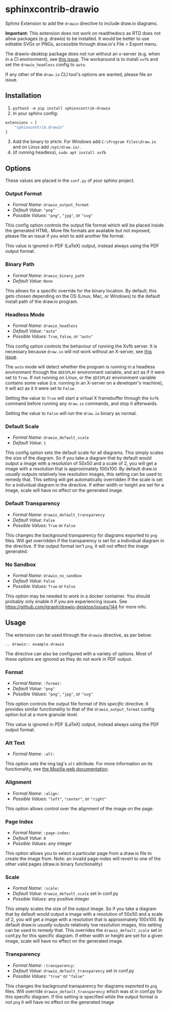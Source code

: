 # sphinxcontrib-drawio
Sphinx Extension to add the ``drawio`` directive to include draw.io diagrams.

**Important:** This extension does not work on readthedocs as RTD does not allow packages (e.g. drawio) to be installed.
It would be better to use editable SVGs or PNGs, accessible through draw.io's File > Export menu.

The drawio-desktop package does not run without an x-server (e.g. when in a CI
environment), see
[this issue](https://github.com/jgraph/drawio-desktop/issues/146).
The workaround is to install `xvfb` and set the `drawio_headless` config to `auto`.

If any other of the `draw.io` CLI tool's options are wanted, please file an issue.

## Installation

1. `python3 -m pip install sphinxcontrib-drawio`
2. In your sphinx config:
```python
extensions = [
    "sphinxcontrib.drawio"
]
```
3. Add the binary to `$PATH`. For Windows add `C:\Program Files\draw.io` and on
Linux add `/opt/draw.io/`. 
4. (if running headless), `sudo apt install xvfb`

## Options
These values are placed in the `conf.py` of your sphinx project.

### Output Format
- *Formal Name*: `drawio_output_format`
- *Default Value*: `"png"`
- *Possible Values*: `"png"`, `"jpg"`, or `"svg"`

This config option controls the output file format which will be placed inside
the generated HTML. More file formats are available but not exposed, please
file an issue if you wish to add another file format.

This value is ignored in PDF (LaTeX) output, instead always using the PDF
output format.

### Binary Path
- *Formal Name*: `drawio_binary_path`
- *Default Value*: `None`

This allows for a specific override for the binary location. By default, this
gets chosen depending on the OS (Linux, Mac, or Windows) to the default
install path of the draw.io program.

### Headless Mode
- *Formal Name*: `drawio_headless`
- *Default Value*: `"auto"`
- *Possible Values*: `True`, `False`, or `"auto"`

This config option controls the behaviour of running the Xvfb server. It is
necessary because `draw.io` will not work without an X-server, see
[this issue](https://github.com/jgraph/drawio-desktop/issues/146).

The `auto` mode will detect whether the program is running in a headless
environment through the `$DISPLAY` environment variable, and act as if it were
set to `True`. If not running on Linux, or the `$DISPLAY` environment variable
contains some value (i.e. running in an X-server on a developer's machine), it
will act as it it were set to `False`.

Setting the value to `True` will start a virtual X framebuffer through the
`Xvfb` command before running any `draw.io` commands, and stop it afterwards.

Setting the value to `False` will run the `draw.io` binary as normal.

### Default Scale
- *Formal Name*: `drawio_default_scale`
- *Default Value*: `1`

This config option sets the default scale for all diagrams. This simply scales
the size of the diagram. So if you take a diagram that by default would output 
a image with a resolution of 50x50 and a scale of 2, you will get a image with 
a resolution that is approximately 100x100. By default draw.io *usually* outputs 
relatively low resolution images, this setting can be used to remedy that. 
This setting will get automatically overridden if the scale is set for a individual 
diagram in  the directive. If either width or height are set for a image, scale will 
have no effect on the generated image.

### Default Transparency
- *Formal Name*: `drawio_default_transparency`
- *Default Value*:  `False`
- *Possible Values*: `True` or `False`

This changes the background transparency for diagrams exported to `png` files. 
Will get overridden if the transparency is set for a individual diagram in the 
directive. If the output format isn't `png`, it will not effect the image generated.

### No Sandbox
- *Formal Name*: `drawio_no_sandbox`
- *Default Value*: `False`
- *Possible Values*: `True` or `False`

This option may be needed to work in a docker container. You should probably
only enable it if you are experiencing issues. See https://github.com/jgraph/drawio-desktop/issues/144 
for more info. 

## Usage
The extension can be used through the `drawio` directive, as per below:
```
.. drawio:: example.drawio
```

The directive can also be configured with a variety of options.
Most of these options are ignored as they do not work in PDF output.

### Format
- *Formal Name*: `:format:`
- *Default Value*: `"png"`
- *Possible Values*: `"png"`, `"jpg"`, or `"svg"`

This option controls the output file format of *this specific* directive. It
provides similar functionality to that of the `drawio_output_format` config
option but at a more granular level.

This value is ignored in PDF (LaTeX) output, instead always using the PDF
output format.

### Alt Text
- *Formal Name*: `:alt:`

This option sets the img tag's `alt` attribute. For more information on its
functionality, see [the Mozilla web documentation](https://developer.mozilla.org/en-US/docs/Web/HTML/Element/img#attr-alt).

### Alignment
- *Formal Name*: `:align:`
- *Possible Values*: `"left"`, `"center"`, or `"right"`

This option allows control over the alignment of the image on the page.

### Page Index
- *Formal Name*: `:page-index:`
- *Default Value*: `0`
- *Possible Values*: any integer

This option allows you to select a particular page from a draw.io file to
create the image from. Note: an invalid page-index will revert to one of the
other valid pages (draw.io binary functionality)

### Scale
- *Formal Name*: `:scale:`
- *Default Value*: `drawio_default_scale` set in conf.py
- *Possible Values*: any positive integer

This simply scales the size of the output image. So if you take a diagram that by
default would output a image with a resolution of 50x50 and a scale of 2, you will
get a image with a resolution that is approximately 100x100. By default draw.io 
*usually* outputs relatively low resolution images, this setting can be used to 
remedy that. This overrides the `drawio_default_scale` set in conf.py for this 
specific diagram. If either width or height are set for a given image, scale will 
have no effect on the generated image.

### Transparency
- *Formal Name*: `:transparency:`
- *Default Value*: `drawio_default_transparency` set in conf.py
- *Possible Values*: `"true"` or `"false"`

This changes the background transparency for diagrams exported to `png` files.
Will override `drawio_default_transparency` which was st in conf.py for this
specific diagram. If this setting is specified while the output format is not
`png` it will have no effect on the generated image

